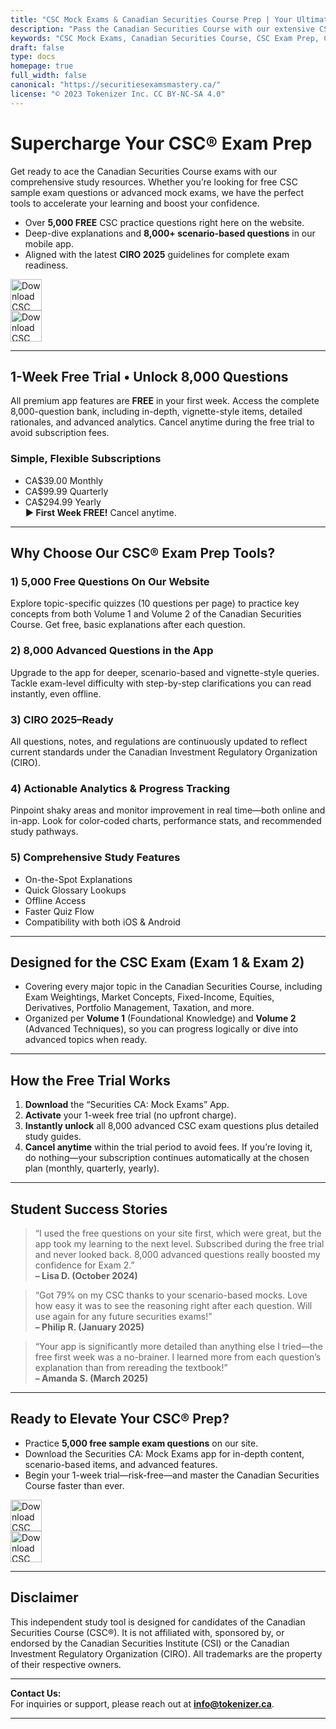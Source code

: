 ```yaml
---
title: "CSC Mock Exams & Canadian Securities Course Prep | Your Ultimate Exam Companion"
description: "Pass the Canadian Securities Course with our extensive CSC Mock Exams, sample exam questions, and powerful study app. Enjoy 5,000 free questions online or unlock 8,000 advanced scenario-based questions in our mobile app. Start your free 7-day trial and master the CSC Exam."
keywords: "CSC Mock Exams, Canadian Securities Course, CSC Exam Prep, Canadian Securities, Exam 1, Exam 2, Volume 1, Volume 2, Exam Weighting, Exam Breakdown, Test Questions, CIRO 2025"
draft: false
type: docs
homepage: true
full_width: false
canonical: "https://securitiesexamsmastery.ca/"
license: "© 2023 Tokenizer Inc. CC BY-NC-SA 4.0"
---
```


# Supercharge Your CSC® Exam Prep

Get ready to ace the Canadian Securities Course exams with our comprehensive study resources. Whether you’re looking for free CSC sample exam questions or advanced mock exams, we have the perfect tools to accelerate your learning and boost your confidence.

- Over **5,000 FREE** CSC practice questions right here on the website.  
- Deep-dive explanations and **8,000+ scenario-based questions** in our mobile app.  
- Aligned with the latest **CIRO 2025** guidelines for complete exam readiness.

[<img src="https://upload.wikimedia.org/wikipedia/commons/3/3c/Download_on_the_App_Store_Badge.svg" height="50" alt="Download CSC Mock Exams: Securities CA on the App Store">](https://apps.apple.com/us/app/securities-ca-mock-exams/id1667869674)  
[<img src="https://upload.wikimedia.org/wikipedia/commons/7/78/Google_Play_Store_badge_EN.svg" height="50" alt="Download CSC Mock Exams: Securities CA on Google Play">](https://play.google.com/store/apps/details?id=ca.tokenizer.cscexams)

---

## 1-Week Free Trial • Unlock 8,000 Questions

All premium app features are **FREE** in your first week. Access the complete 8,000-question bank, including in-depth, vignette-style items, detailed rationales, and advanced analytics. Cancel anytime during the free trial to avoid subscription fees.

### Simple, Flexible Subscriptions  
- CA$39.00 Monthly  
- CA$99.99 Quarterly  
- CA$294.99 Yearly  
**► First Week FREE!** Cancel anytime.

---

## Why Choose Our CSC® Exam Prep Tools?

### 1) 5,000 Free Questions On Our Website  
Explore topic-specific quizzes (10 questions per page) to practice key concepts from both Volume 1 and Volume 2 of the Canadian Securities Course. Get free, basic explanations after each question.

### 2) 8,000 Advanced Questions in the App  
Upgrade to the app for deeper, scenario-based and vignette-style queries. Tackle exam-level difficulty with step-by-step clarifications you can read instantly, even offline.

### 3) CIRO 2025–Ready  
All questions, notes, and regulations are continuously updated to reflect current standards under the Canadian Investment Regulatory Organization (CIRO).

### 4) Actionable Analytics & Progress Tracking  
Pinpoint shaky areas and monitor improvement in real time—both online and in-app. Look for color-coded charts, performance stats, and recommended study pathways.

### 5) Comprehensive Study Features  
- On-the-Spot Explanations  
- Quick Glossary Lookups  
- Offline Access  
- Faster Quiz Flow  
- Compatibility with both iOS & Android

---

## Designed for the CSC Exam (Exam 1 & Exam 2)

- Covering every major topic in the Canadian Securities Course, including Exam Weightings, Market Concepts, Fixed-Income, Equities, Derivatives, Portfolio Management, Taxation, and more.  
- Organized per **Volume 1** (Foundational Knowledge) and **Volume 2** (Advanced Techniques), so you can progress logically or dive into advanced topics when ready.

---

## How the Free Trial Works

1. **Download** the “Securities CA: Mock Exams” App.  
2. **Activate** your 1-week free trial (no upfront charge).  
3. **Instantly unlock** all 8,000 advanced CSC exam questions plus detailed study guides.  
4. **Cancel anytime** within the trial period to avoid fees. If you’re loving it, do nothing—your subscription continues automatically at the chosen plan (monthly, quarterly, yearly).

---

## Student Success Stories

> “I used the free questions on your site first, which were great, but the app took my learning to the next level. Subscribed during the free trial and never looked back. 8,000 advanced questions really boosted my confidence for Exam 2.”  
> **– Lisa D. (October 2024)**

> “Got 79% on my CSC thanks to your scenario-based mocks. Love how easy it was to see the reasoning right after each question. Will use again for any future securities exams!”  
> **– Philip R. (January 2025)**

> “Your app is significantly more detailed than anything else I tried—the free first week was a no-brainer. I learned more from each question’s explanation than from rereading the textbook!”  
> **– Amanda S. (March 2025)**

---

## Ready to Elevate Your CSC® Prep?

- Practice **5,000 free sample exam questions** on our site.  
- Download the Securities CA: Mock Exams app for in-depth content, scenario-based items, and advanced features.  
- Begin your 1-week trial—risk-free—and master the Canadian Securities Course faster than ever.

[<img src="https://upload.wikimedia.org/wikipedia/commons/3/3c/Download_on_the_App_Store_Badge.svg" height="50" alt="Download CSC Mock Exams: Securities CA on the App Store">](https://apps.apple.com/us/app/securities-ca-mock-exams/id1667869674)  
[<img src="https://upload.wikimedia.org/wikipedia/commons/7/78/Google_Play_Store_badge_EN.svg" height="50" alt="Download CSC Mock Exams: Securities CA on Google Play">](https://play.google.com/store/apps/details?id=ca.tokenizer.cscexams)

---

## Disclaimer

This independent study tool is designed for candidates of the Canadian Securities Course (CSC®). It is not affiliated with, sponsored by, or endorsed by the Canadian Securities Institute (CSI) or the Canadian Investment Regulatory Organization (CIRO). All trademarks are the property of their respective owners.


---

**Contact Us:**  
For inquiries or support, please reach out at **[info@tokenizer.ca](mailto:info@tokenizer.ca?subject=SecuritiesExamsMastery.ca)**.

---
